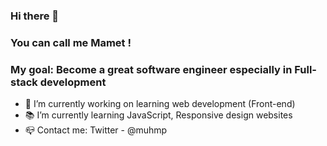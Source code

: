 ### Hi there  👋
### You can call me Mamet !
### My goal: Become a great software engineer especially in Full-stack development

- 🔭 I’m currently working on learning web development (Front-end)
- 📚 I’m currently learning JavaScript, Responsive design websites
- 📪 Contact me: Twitter - @muhmp

